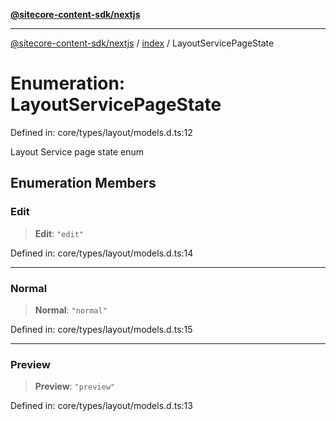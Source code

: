 [**@sitecore-content-sdk/nextjs**](../../README.md)

***

[@sitecore-content-sdk/nextjs](../../README.md) / [index](../README.md) / LayoutServicePageState

# Enumeration: LayoutServicePageState

Defined in: core/types/layout/models.d.ts:12

Layout Service page state enum

## Enumeration Members

### Edit

> **Edit**: `"edit"`

Defined in: core/types/layout/models.d.ts:14

***

### Normal

> **Normal**: `"normal"`

Defined in: core/types/layout/models.d.ts:15

***

### Preview

> **Preview**: `"preview"`

Defined in: core/types/layout/models.d.ts:13
